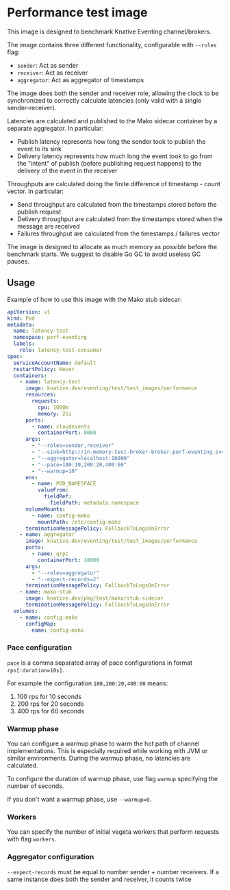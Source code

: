 # Performance test image

This image is designed to benchmark Knative Eventing channel/brokers.

The image contains three different functionality, configurable with `--roles`
flag:

- `sender`: Act as sender
- `receiver`: Act as receiver
- `aggregator`: Act as aggregator of timestamps

The image does both the sender and receiver role, allowing the clock to be
synchronized to correctly calculate latencies (only valid with a single
sender-receiver).

Latencies are calculated and published to the Mako sidecar container by a
separate aggregator. In particular:

- Publish latency represents how long the sender took to publish the event to
  its sink
- Delivery latency represents how much long the event took to go from the
  "intent" of publish (before publishing request happens) to the delivery of the
  event in the receiver

Throughputs are calculated doing the finite difference of timestamp - count
vector. In particular:

- Send throughput are calculated from the timestamps stored before the publish
  request
- Delivery throughput are calculated from the timestamps stored when the message
  are received
- Failures throughput are calculated from the timestamps / failures vector

The image is designed to allocate as much memory as possible before the
benchmark starts. We suggest to disable Go GC to avoid useless GC pauses.

## Usage

Example of how to use this image with the Mako stub sidecar:

```yaml
apiVersion: v1
kind: Pod
metadata:
  name: latency-test
  namespace: perf-eventing
  labels:
    role: latency-test-consumer
spec:
  serviceAccountName: default
  restartPolicy: Never
  containers:
    - name: latency-test
      image: knative.dev/eventing/test/test_images/performance
      resources:
        requests:
          cpu: 1000m
          memory: 2Gi
      ports:
        - name: cloudevents
          containerPort: 8080
      args:
        - "--roles=sender,receiver"
        - "--sink=http://in-memory-test-broker-broker.perf-eventing.svc.cluster.local"
        - "--aggregator=localhost:10000"
        - "--pace=100:10,200:20,400:60"
        - "--warmup=10"
      env:
        - name: POD_NAMESPACE
          valueFrom:
            fieldRef:
              fieldPath: metadata.namespace
      volumeMounts:
        - name: config-mako
          mountPath: /etc/config-mako
      terminationMessagePolicy: FallbackToLogsOnError
    - name: aggregator
      image: knative.dev/eventing/test/test_images/performance
      ports:
        - name: grpc
          containerPort: 10000
      args:
        - "--roles=aggregator"
        - "--expect-records=2"
      terminationMessagePolicy: FallbackToLogsOnError
    - name: mako-stub
      image: knative.dev/pkg/test/mako/stub-sidecar
      terminationMessagePolicy: FallbackToLogsOnError
  volumes:
    - name: config-mako
      configMap:
        name: config-mako
```

### Pace configuration

`pace` is a comma separated array of pace configurations in format
`rps[:duration=10s]`.

For example the configuration `100,200:20,400:60` means:

1. 100 rps for 10 seconds
2. 200 rps for 20 seconds
3. 400 rps for 60 seconds

### Warmup phase

You can configure a warmup phase to warm the hot path of channel
implementations. This is especially required while working with JVM or similar
environments. During the warmup phase, no latencies are calculated.

To configure the duration of warmup phase, use flag `warmup` specifying the
number of seconds.

If you don't want a warmup phase, use `--warmup=0`.

### Workers

You can specify the number of initial vegeta workers that perform requests with
flag `workers`.

### Aggregator configuration

`--expect-records` must be equal to number sender + number receivers. If a same
instance does both the sender and receiver, it counts twice
